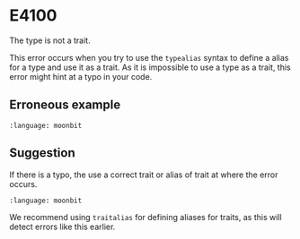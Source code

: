 # E4100

The type is not a trait.

This error occurs when you try to use the `typealias` syntax to define a alias
for a type and use it as a trait. As it is impossible to use a type as a trait,
this error might hint at a typo in your code.

## Erroneous example

```{literalinclude} /sources/error_codes/E4100_error/top.mbt
:language: moonbit
```

## Suggestion

If there is a typo, the use a correct trait or alias of trait at where the error
occurs.

```{literalinclude} /sources/error_codes/E4100_fixed/top.mbt
:language: moonbit
```

We recommend using `traitalias` for defining aliases for traits, as this will
detect errors like this earlier.
